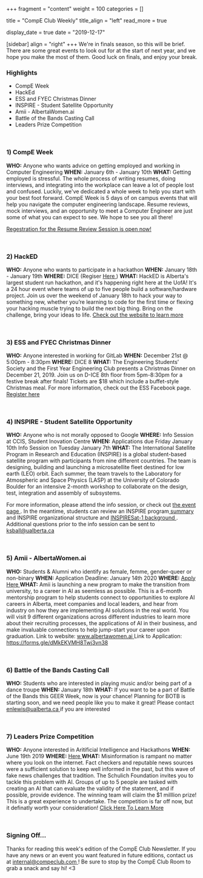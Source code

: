 +++
fragment = "content"
weight = 100
categories = []

title = "CompE Club Weekly"
title_align = "left"
read_more = true

display_date = true
date = "2019-12-17" 

[sidebar]
  align = "right"
+++
We're in finals season, so this will be brief. There are some great events to look out for at the start of next year, and we hope you make the most of them. Good luck on finals, and enjoy your break.
</br>

### Highlights

*  CompE Week
*  HackEd
*  ESS and FYEC Christmas Dinner
*  INSPIRE - Student Satellite Opportunity
*  Amii - AlbertaWomen.ai
*  Battle of the Bands Casting Call
*  Leaders Prize Competition


</br>

### 1)  CompE Week


**WHO:** Anyone who wants advice on getting employed and working in Computer Engineering
**WHEN:** January 6th - January 10th
**WHAT:** Getting employed is stressful. The whole process of writing resumes, doing interviews, and integrating into the workplace can leave a lot of people lost and confused. Luckily, we've dedicated a whole week to help you start with your best foot forward. CompE Week is 5 days of on campus events that will help you navigate the computer engineering landscape. Resume reviews, mock interviews, and an opportunity to meet a Computer Engineer are just some of what you can expect to see. We hope to see you all there!

[Regestration for the Resume Review Session is open now! ](https://www.eventbrite.ca/e/compe-week-writing-effective-resumes-cover-letters-registration-85996480789)




</br>

### 2)  HackED


**WHO:** Anyone who wants to participate in a hackathon
**WHEN:** January 18th - January 19th
**WHERE:** DICE (Regiser [Here ](https://www.eventbrite.ca/e/hacked-2020-tickets-83186506079) )
**WHAT:** HackED is Alberta's largest student run hackathon, and it's happening right here at the UofA! It's a 24 hour event where teams of up to five people build a software/hardware project. Join us over the weekend of January 18th to hack your way to something new, whether you’re learning to code for the first time or flexing your hacking muscle trying to build the next big thing. Bring on the challenge, bring your ideas to life. [Check out the website to learn more ](https://hacked.compeclub.com/)



</br>

### 3)  ESS and FYEC Christmas Dinner


**WHO:** Anyone interested in working for GitLab
**WHEN:** December 21st @ 5:00pm - 8:30pm
**WHERE:** DICE 8
**WHAT:** The Engineering Students’ Society and the First Year Engineering Club presents a Christmas Dinner on December 21, 2019. Join us on D-ICE 8th floor from 5pm-8:30pm for a festive break after finals! Tickets are $18 which include a buffet-style Christmas meal. For more information, check out the ESS Facebook page.[ Register here ](https://forms.gle/ij2LbJyc44jpBBgs7)



</br>

### 4)  INSPIRE - Student Satellite Opportunity

**WHO:** Anyone who is not morally opposed to Google
**WHERE:** Info Session at CCIS, Student Inovation Centre
**WHEN:**  Applications due Friday January 10th
Info Session on Tuesday January 7th
**WHAT:** The International Satellite Program in Research and Education (INSPIRE) is a global student-based satellite program with participants from nine different countries. The team is designing, building and launching a microsatellite fleet destined for low earth (LEO) orbit. Each summer, the team travels to the Laboratory for Atmospheric and Space Physics (LASP) at the University of Colorado Boulder for an intensive 2-month workshop to collaborate on the design, test, integration and assembly of subsystems.

For more information, please attend the info session, or check out [the event page ](https://www.ualberta.ca/institute-for-space-science-exploration-and-technology/news/2019/inspire_opportunity.html) . In the meantime, students can review an INSPIRE program[ summary ](https://www.ualberta.ca/institute-for-space-science-exploration-and-technology/media-library/isset/inspiresummary.pdf)  and INSPIRE organizational structure and [INSPIRESat-1 background ](https://www.ualberta.ca/institute-for-space-science-exploration-and-technology/media-library/isset/inspireorganizationalstructureandinspiresat-1background.pdf) . Additional questions prior to the info session can be sent to [ksball@ualberta.ca ](mailto:ksball@ualberta.ca)



</br>

### 5)  Amii - AlbertaWomen.ai
**WHO:** Students & Alumni who identify as female, femme, gender-queer or non-binary
**WHEN:**  Application Deadline: January 14th 2020
**WHERE:**  [Apply Here ](https://slack-redir.net/link?url=https%3A%2F%2Fforms.gle%2FdMkEKVMH8Twj3vn38)
**WHAT:** Amii is launching a new program to make the transition from university, to a career in AI as seemless as possible. This is a 6-month mentorship program to help students connect to opportunities to explore AI careers in Alberta, meet companies and local leaders, and hear from industry on how they are implementing AI solutions in the real world.
You will visit 9 different organizations across different industries to learn more about their recruiting processes, the applications of AI in their business, and make invaluable connections to help jump-start your career upon graduation.
Link to website: [www.albertawomen.ai ](https://slack-redir.net/link?url=http%3A%2F%2Fwww.albertawomen.ai)
Link to Application: [https://forms.gle/dMkEKVMH8Twj3vn38 ](https://slack-redir.net/link?url=https%3A%2F%2Fforms.gle%2FdMkEKVMH8Twj3vn38)


</br>

### 6)  Battle of the Bands Casting Call


**WHO:** Students who are interested in playing music and/or being part of a dance troupe
**WHEN:**  January 18th
**WHAT:** If you want to be a part of Battle of the Bands this GEER Week, now is your chance! Planning for BOTB is starting soon, and we need people like you to make it great! Please contact [enlewis@ualberta.ca ](mailto:enlewis@ualberta.ca?subject=Battle%20of%20The%20Bands)  if you are interested



</br>

### 7)  Leaders Prize Competition


**WHO:** Anyone interested in Aritificial Intelligence and Hackathons
**WHEN:**  June 19th 2019
**WHERE:** [Here ](https://leadersprize.truenorthwaterloo.com/en/)
**WHAT:** Misinformation is rampant no matter where you look on the internet. Fact checkers and reputable news sources were a sufficient solution to keep well informed in the past, but this wave of fake news challenges that tradition. The Schulich Foundation invites you to tackle this problem with AI. Groups of up to 5 people are tasked with creating an AI that can evaluate the validity of the statement, and if possible, provide evidence. The winning team will claim the $1 milllion prize! This is a great experience to undertake. The competition is far off now, but it definatly worth your consideration!
[Click Here To Learn More ](https://leadersprize.truenorthwaterloo.com/en/)


</br>

### Signing Off...

Thanks for reading this week's edition of the CompE Club Newsletter.  If you have any news or an event you want featured in future editions, contact us at [internal@compeclub.com ](mailto:internal@compeclub.com) !  Be sure to stop by the CompE Club Room to grab a snack and say hi!  <3



</br>
